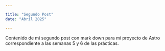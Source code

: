 ```yaml
---

title: "Segundo Post"
date: "Abril 2025"

---
```




Contenido de mi segundo post con mark down para mi proyecto de Astro correspondiente a las semanas 5 y 6 de las prácticas.